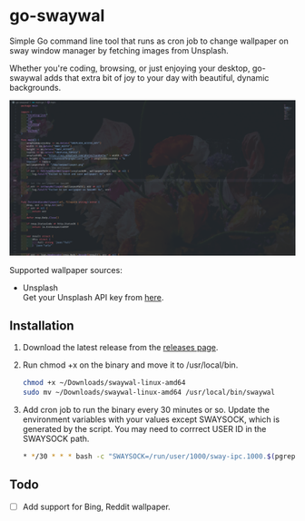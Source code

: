 # go-swaywal

Simple Go command line tool that runs as cron job to change wallpaper on sway window manager by fetching images from Unsplash.  

Whether you're coding, browsing, or just enjoying your desktop, go-swaywal adds that extra bit of joy to your day with beautiful, dynamic backgrounds.  

[![screenshot](screenshot.png)](./screenshot.png)

Supported wallpaper sources:

- Unsplash  
  Get your Unsplash API key from [here](https://unsplash.com/developers).

## Installation

1. Download the latest release from the [releases page](https://github.com/akhiljalagam/go-swaywal/releases).  
2. Run chmod +x on the binary and move it to /usr/local/bin.  

    ```sh
    chmod +x ~/Downloads/swaywal-linux-amd64
    sudo mv ~/Downloads/swaywal-linux-amd64 /usr/local/bin/swaywal
    ```

3. Add cron job to run the binary every 30 minutes or so. Update the environment variables with your values except SWAYSOCK, which is generated by the script. You may need to corrrect USER ID in the SWAYSOCK path.  

    ```sh
    * */30 * * * bash -c "SWAYSOCK=/run/user/1000/sway-ipc.1000.$(pgrep -x sway).sock UNSPLASH_ACCESS_KEY=<your-access-key> SWAY_WIDTH=3840 SWAY_HEIGHT=2160 UNSPLASH_SEARCH=nature /usr/local/bin/swaywal"
    ```

## Todo

- [ ] Add support for Bing, Reddit wallpaper.
